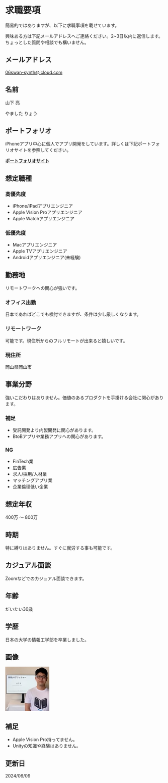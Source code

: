 求職要項
========
簡易的ではありますが、以下に求職事項を載せています。

興味ある方は下記メールアドレスへご連絡ください。2~3日以内に返信します。ちょっとした質問や相談でも構いません。


## メールアドレス
06swan-synth@icloud.com


## 名前
山下 亮

やました りょう


## ポートフォリオ
iPhoneアプリ中心に個人でアプリ開発をしています。詳しくは下記ポートフォリオサイトを参照してください。

[__ポートフォリオサイト__](https://flipbyblink.github.io/Portfolio/forAJob)


## 想定職種
### 高優先度
- iPhone/iPadアプリエンジニア
- Apple Vision Proアプリエンジニア
- Apple Watchアプリエンジニア

### 低優先度
- Macアプリエンジニア
- Apple TVアプリエンジニア
- Androidアプリエンジニア(未経験)


## 勤務地
リモートワークへの関心が強いです。

### オフィス出勤
日本であればどこでも検討できますが、条件は少し厳しくなります。

### リモートワーク
可能です。現住所からのフルリモートが出来ると嬉しいです。

### 現住所
岡山県岡山市


## 事業分野
強いこだわりはありません。価値のあるプロダクトを手掛ける会社に関心があります。

### 補足
- 受託開発より内製開発に関心があります。
- BtoBアプリや業務アプリへの関心があります。

### NG
- FinTech業
- 広告業
- 求人/採用/人材業
- マッチングアプリ業
- 企業倫理低い企業


## 想定年収
400万 〜 800万


## 時期
特に縛りはありません。すぐに就労する事も可能です。


## カジュアル面談
Zoomなどでのカジュアル面談できます。


## 年齢
だいたい30歳


## 学歴
日本の大学の情報工学部を卒業しました。


## 画像
![自分自身の画像](/Asset/myself.jpg)


## 補足
- Apple Vision Pro持ってません。
- Unityの知識や経験はありません。


## 更新日
2024/06/09
